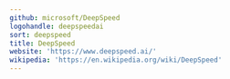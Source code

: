 ```yaml
---
github: microsoft/DeepSpeed
logohandle: deepspeedai
sort: deepspeed
title: DeepSpeed
website: 'https://www.deepspeed.ai/'
wikipedia: 'https://en.wikipedia.org/wiki/DeepSpeed'
---
```

